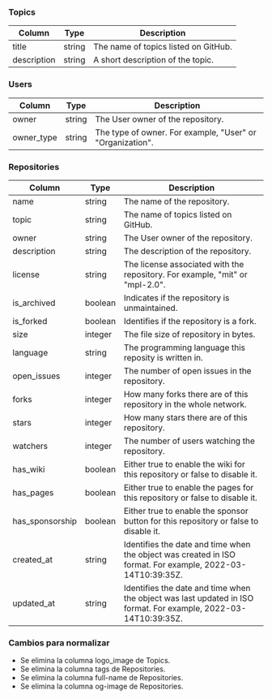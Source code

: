 ### Topics

| Column        | Type          | Description                          |
| ------------- | ------------- | ------------------------------------ |
| title         | string        | The name of topics listed on GitHub. |
| description   | string        | A short description of the topic.    |

### Users

| Column          | Type          | Description                                               |
| --------------- | ------------- | --------------------------------------------------------- |
| owner           | string        | The User owner of the repository.                         |
| owner_type      | string        | The type of owner. For example, "User" or "Organization". | 

### Repositories

| Column          | Type          | Description                                                                                                     |
| --------------- | ------------- | --------------------------------------------------------------------------------------------------------------- |
| name            | string        | The name of the repository.                                                                                     |
| topic           | string        | The name of topics listed on GitHub.                                                                            |
| owner           | string        | The User owner of the repository.                                                                               |
| description     |	string        | The description of the repository.                                                                              |
| license         |	string        | The license associated with the repository. For example, "mit" or "mpl-2.0".                                    |                   
| is_archived	    | boolean	      | Indicates if the repository is unmaintained.                                                                    |
| is_forked       |	boolean	      | Identifies if the repository is a fork.                                                                         |
| size	          | integer       |	The file size of repository in bytes.                                                                           |
| language	      | string        | The programming language this reposity is written in.                                                           |
| open_issues     |	integer       | The number of open issues in the repository.                                                                    |
| forks           |	integer       |	How many forks there are of this repository in the whole network.                                               |
| stars           |	integer       |	How many stars there are of this repository.                                                                    |
| watchers        |	integer       |	The number of users watching the repository.                                                                    |
| has_wiki        |	boolean       |	Either true to enable the wiki for this repository or false to disable it.                                      |
| has_pages       |	boolean       |	Either true to enable the pages for this repository or false to disable it.                                     |
| has_sponsorship |	boolean       |	Either true to enable the sponsor button for this repository or false to disable it.                            |
| created_at	    | string        |	Identifies the date and time when the object was created in ISO format. For example, 2022-03-14T10:39:35Z.      |
| updated_at	    | string        |	Identifies the date and time when the object was last updated in ISO format. For example, 2022-03-14T10:39:35Z. |

### Cambios para normalizar

- Se elimina la columna logo_image de Topics.
- Se elimina la columna tags de Repositories.
- Se elimina la columna full-name de Repositories.
- Se elimina la columna og-image de Repositories.
